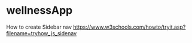 # wellnessApp
How to create Sidebar nav
https://www.w3schools.com/howto/tryit.asp?filename=tryhow_js_sidenav
